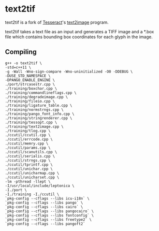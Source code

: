# text2tif

text2tif is a fork of [Tesseract](https://github.com/tesseract-ocr/tesseract)'s [text2image](https://github.com/tesseract-ocr/tesseract/blob/b1c138284/training/text2image.cpp) program.

text2tif takes a text file as an input and generates a TIFF image and a *.box  file which contains bounding box coordinates for each glyph in the image.


## Compiling

```
g++ -o text2tif \
-std=c++11 \
-g -Wall -Wno-sign-compare -Wno-uninitialized -O0 -DDEBUG \
-DUSE_STD_NAMESPACE \
-DPANGO_ENABLE_ENGINE \
./port/strcasestr.cpp \
./training/boxchar.cpp \
./training/commandlineflags.cpp \
./training/degradeimage.cpp \
./training/fileio.cpp \
./training/ligature_table.cpp \
./training/normstrngs.cpp \
./training/pango_font_info.cpp \
./training/stringrenderer.cpp \
./training/tessopt.cpp \
./training/text2image.cpp \
./training/tlog.cpp \
./ccutil/ccutil.cpp \
./ccutil/errcode.cpp \
./ccutil/memry.cpp \
./ccutil/params.cpp \
./ccutil/scanutils.cpp \
./ccutil/serialis.cpp \
./ccutil/strngs.cpp \
./ccutil/tprintf.cpp \
./ccutil/unichar.cpp \
./ccutil/unicharmap.cpp \
./ccutil/unicharset.cpp \
-lm -pthread -llept \
-I/usr/local/include/leptonica \
-I./port \
-I./training -I./ccutil \
`pkg-config --cflags --libs icu-i18n` \
`pkg-config --cflags --libs pango` \
`pkg-config --cflags --libs cairo` \
`pkg-config --cflags --libs pangocairo` \
`pkg-config --cflags --libs fontconfig` \
`pkg-config --cflags --libs freetype2` \
`pkg-config --cflags --libs pangoft2`
```
